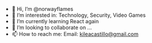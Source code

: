 - 👋 Hi, I’m @norwayflames
- 👀 I’m interested in: Technology, Security, Video Games
- 🌱 I’m currently learning React again
- 💞️ I’m looking to collaborate on ...
- 📫 How to reach me: Email: kileacastillo@gmail.com

<!---
norwayflames/norwayflames is a ✨ special ✨ repository because its `README.md` (this file) appears on your GitHub profile.
You can click the Preview link to take a look at your changes.
--->
